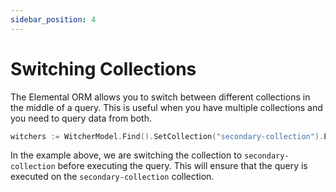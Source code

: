 ```yaml
---
sidebar_position: 4
---
```


# Switching Collections

The Elemental ORM allows you to switch between different collections in the middle of a query. This is useful when you have multiple collections and you need to query data from both.

```go
witchers := WitcherModel.Find().SetCollection("secondary-collection").ExecTT()
```

In the example above, we are switching the collection to `secondary-collection` before executing the query. This will ensure that the query is executed on the `secondary-collection` collection.
